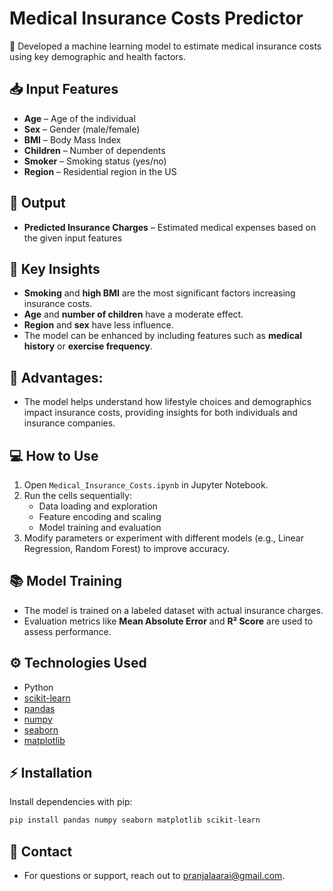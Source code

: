 # Medical Insurance Costs Predictor

🚀 Developed a machine learning model to estimate medical insurance costs using key demographic and health factors.

## 📥 Input Features

- **Age** – Age of the individual  
- **Sex** – Gender (male/female)  
- **BMI** – Body Mass Index  
- **Children** – Number of dependents  
- **Smoker** – Smoking status (yes/no)  
- **Region** – Residential region in the US

## 🎯 Output

- **Predicted Insurance Charges** – Estimated medical expenses based on the given input features

## 🔎 Key Insights

- **Smoking** and **high BMI** are the most significant factors increasing insurance costs.
- **Age** and **number of children** have a moderate effect.
- **Region** and **sex** have less influence.
- The model can be enhanced by including features such as **medical history** or **exercise frequency**.


## 🚀 Advantages: 
- The model helps understand how lifestyle choices and demographics impact insurance costs, providing insights for both individuals and insurance companies.

## 💻 How to Use

1. Open `Medical_Insurance_Costs.ipynb` in Jupyter Notebook.
2. Run the cells sequentially:
   - Data loading and exploration
   - Feature encoding and scaling
   - Model training and evaluation
3. Modify parameters or experiment with different models (e.g., Linear Regression, Random Forest) to improve accuracy.

## 📚 Model Training

- The model is trained on a labeled dataset with actual insurance charges.
- Evaluation metrics like **Mean Absolute Error** and **R² Score** are used to assess performance.

## ⚙️ Technologies Used

- Python  
- [scikit-learn](https://scikit-learn.org/)  
- [pandas](https://pandas.pydata.org/)  
- [numpy](https://numpy.org/)  
- [seaborn](https://seaborn.pydata.org/)  
- [matplotlib](https://matplotlib.org/)

## ⚡ Installation

Install dependencies with pip:

```bash
pip install pandas numpy seaborn matplotlib scikit-learn
```

## 📧 Contact
- For questions or support, reach out to pranjalaarai@gmail.com.